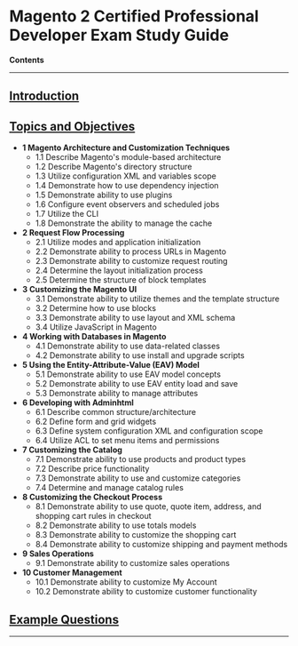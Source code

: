 # Magento 2 Certified Professional Developer Exam Study Guide

**Contents**

------
 

## **[Introduction](./introduction/)** 

## **[Topics and Objectives](./topics-and-objectives/)**

* **1 Magento Architecture and Customization Techniques**
    * 1.1 Describe Magento's module-based architecture
    * 1.2 Describe Magento's directory structure
    * 1.3 Utilize configuration XML and variables scope
    * 1.4 Demonstrate how to use dependency injection
    * 1.5 Demonstrate ability to use plugins
    * 1.6 Configure event observers and scheduled jobs
    * 1.7 Utilize the CLI
    * 1.8 Demonstrate the ability to manage the cache
* **2 Request Flow Processing**
    * 2.1 Utilize modes and application initialization
    * 2.2 Demonstrate ability to process URLs in Magento
    * 2.3 Demonstrate ability to customize request routing
    * 2.4 Determine the layout initialization process
    * 2.5 Determine the structure of block templates
* **3 Customizing the Magento UI**
    * 3.1 Demonstrate ability to utilize themes and the template structure
    * 3.2 Determine how to use blocks
    * 3.3 Demonstrate ability to use layout and XML schema
    * 3.4 Utilize JavaScript in Magento
* **4 Working with Databases in Magento**
    * 4.1 Demonstrate ability to use data-related classes
    * 4.2 Demonstrate ability to use install and upgrade scripts
* **5 Using the Entity-Attribute-Value (EAV) Model**
    * 5.1 Demonstrate ability to use EAV model concepts
    * 5.2 Demonstrate ability to use EAV entity load and save
    * 5.3 Demonstrate ability to manage attributes
* **6 Developing with Adminhtml**
    * 6.1 Describe common structure/architecture
    * 6.2 Define form and grid widgets
    * 6.3 Define system configuration XML and configuration scope
    * 6.4 Utilize ACL to set menu items and permissions
* **7 Customizing the Catalog**
    * 7.1 Demonstrate ability to use products and product types
    * 7.2 Describe price functionality
    * 7.3 Demonstrate ability to use and customize categories
    * 7.4 Determine and manage catalog rules
* **8 Customizing the Checkout Process**
    * 8.1 Demonstrate ability to use quote, quote item, address, and shopping cart rules in checkout
    * 8.2 Demonstrate ability to use totals models
    * 8.3 Demonstrate ability to customize the shopping cart
    * 8.4 Demonstrate ability to customize shipping and payment methods
* **9 Sales Operations**
    * 9.1 Demonstrate ability to customize sales operations
* **10 Customer Management**
    * 10.1 Demonstrate ability to customize My Account
    * 10.2 Demonstrate ability to customize customer functionality

## **[Example Questions](./example-questions/)**     


-----


